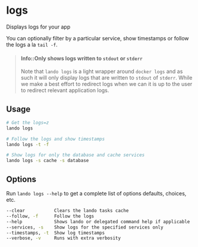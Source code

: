 logs
====

Displays logs for your app

You can optionally filter by a particular service, show timestamps or follow the logs a la `tail -f`.

> #### Info::Only shows logs written to `stdout` or `stderr`
>
> Note that `lando logs` is a light wrapper around `docker logs` and as such it will only display logs that are written
> to `stdout` of `stderr`. While we make a best effort to redirect logs when we can it is up to the user to redirect relevant
> application logs.

Usage
-----

```bash
# Get the logs=z
lando logs

# Follow the logs and show timestamps
lando logs -t -f

# Show logs for only the database and cache services
lando logs -s cache -s database
```

Options
-------

Run `lando logs --help` to get a complete list of options defaults, choices, etc.

```bash
--clear           Clears the lando tasks cache
--follow, -f      Follow the logs
--help            Shows lando or delegated command help if applicable
--services, -s    Show logs for the specified services only
--timestamps, -t  Show log timestamps
--verbose, -v     Runs with extra verbosity
```
